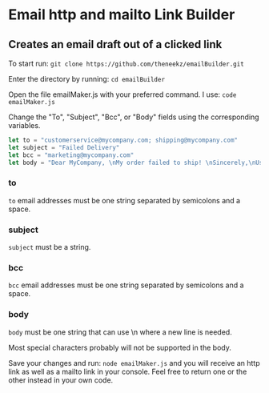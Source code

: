 # Email http and mailto Link Builder

## Creates an email draft out of a clicked link

To start run:
`git clone https://github.com/theneekz/emailBuilder.git`

Enter the directory by running:
`cd emailBuilder`

Open the file emailMaker.js with your preferred command. I use:
`code emailMaker.js`

Change the "To", "Subject", "Bcc", or "Body" fields using the corresponding variables.

```javascript
let to = "customerservice@mycompany.com; shipping@mycompany.com"
let subject = "Failed Delivery"
let bcc = "marketing@mycompany.com"
let body = "Dear MyCompany, \nMy order failed to ship! \nSincerely,\nUser
```

### to

`to` email addresses must be one string separated by semicolons and a space.

### subject

`subject` must be a string.

### bcc

`bcc` email addresses must be one string separated by semicolons and a space.

### body

`body` must be one string that can use \n where a new line is needed.

Most special characters probably will not be supported in the body.

Save your changes and run:
`node emailMaker.js`
and you will receive an http link as well as a mailto link in your console.
Feel free to return one or the other instead in your own code.
